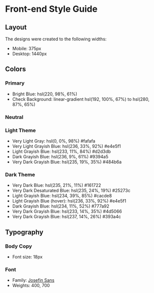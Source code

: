 # Front-end Style Guide

## Layout

The designs were created to the following widths:

- Mobile: 375px
- Desktop: 1440px

## Colors

### Primary

- Bright Blue: hsl(220, 98%, 61%)
- Check Background: linear-gradient hsl(192, 100%, 67%) to hsl(280, 87%, 65%)

### Neutral

### Light Theme

- Very Light Gray: hsl(0, 0%, 98%) 	#fafafa
- Very Light Grayish Blue: hsl(236, 33%, 92%) #e4e5f1
- Light Grayish Blue: hsl(233, 11%, 84%) #d2d3db
- Dark Grayish Blue: hsl(236, 9%, 61%) #9394a5
- Very Dark Grayish Blue: hsl(235, 19%, 35%) 	#484b6a

### Dark Theme

- Very Dark Blue: hsl(235, 21%, 11%) #161722
- Very Dark Desaturated Blue: hsl(235, 24%, 19%) #25273c
- Light Grayish Blue: hsl(234, 39%, 85%) #cacde8
- Light Grayish Blue (hover): hsl(236, 33%, 92%) #e4e5f1
- Dark Grayish Blue: hsl(234, 11%, 52%) 	#777a92
- Very Dark Grayish Blue: hsl(233, 14%, 35%) #4d5066
- Very Dark Grayish Blue: hsl(237, 14%, 26%) 	#393a4c

## Typography

### Body Copy

- Font size: 18px

### Font

- Family: [Josefin Sans](https://fonts.google.com/specimen/Josefin+Sans)
- Weights: 400, 700
